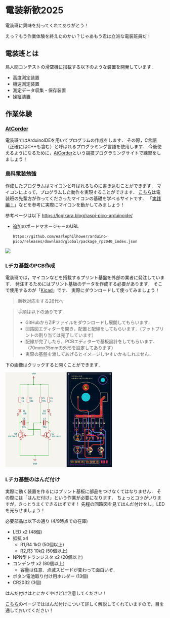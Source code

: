 # 電装新歓2025
電装班に興味を持ってくれてありがとう！


えっ？もう作業体験を終えたのかい？じゃあもう君は立派な電装班員だ！

## 電装班とは
鳥人間コンテストの滑空機に搭載する以下のような装置を開発しています．
- 高度測定装置
- 機速測定装置
- 測定データ収集・保存装置
- 操縦装置

## 作業体験
### [AtCorder](https://atcoder.jp/contests/apg4b)
電装班ではArduinoIDEを用いてプログラムの作成をします．
その際，C言語（正確にはC++も含む）と呼ばれるプログラミング言語を使用します．
今後使えるようになるために，[AtCorder](https://atcoder.jp/contests/apg4b)という競技プログラミングサイトで練習をしましょう！

### [鳥科電装勉強](https://telling-march-c0b.notion.site/eec54b93f49a4a67be70710ee509c069)
作成したプログラムはマイコンと呼ばれるものに書き込むことができます．
マイコンによって，プログラムした動作を実現することができます．
[こちら](https://telling-march-c0b.notion.site/eec54b93f49a4a67be70710ee509c069)は電装班の先輩方が作ってくださったマイコンの基礎を学べるサイトです．
「[実践編！](https://telling-march-c0b.notion.site/7874e2cedf9c4ff7b75fd1fb712b05d0)」などを参考に実際にマイコンを動かしてみましょう！

参考ページは以下
https://logikara.blog/raspi-pico-arduinoide/
- 追加のボードマネージャーのURL  
  ```
  https://github.com/earlephilhower/arduino-pico/releases/download/global/package_rp2040_index.json
  ```

<img src="images/pico_pin_assign.jpeg" width=600px>

### Lチカ基盤のPCB作成
電装班では，マイコンなどを搭載するプリント基盤を外部の業者に発注しています．
発注するためにはプリント基板のデータを作成する必要があります．
そこで使用するのが「[Kicad](https://www.kicad.org/download/)」です．
実際にダウンロードして使ってみましょう！

> 新歓対応をする26代へ

> 手順は以下の通りです．
> - GitHubからZIPファイルをダウンロードし展開してもらいます．
> - 回路図エディターを開き，配置と配線をしてもらいます．（フットプリントの割り当ては完了しています）
> - 配線が完了したら，PCBエディターで基板設計をしてもらいます．（70mmx35mmの外形を設定してあります）
> - 実際の基盤を渡してあげるとイメージしやすいかもしれません．

下の画像はクリックすると開くことができます．

<img src="images/SCH_Astable_Multivibrator.png" style="height:300px;"><img src="images/PCB_Astable_Multivibrator.png" style="height:300px;">

### Lチカ基盤のはんだ付け
実際に動く装置を作るにはプリント基板に部品をつけなくてはなりません．
その際には「はんだ付け」という作業が必要になります．
ちょっとコツがいりますが，きっとうまくできるはずです！
先程の回路図を見てはんだ付けをし，LEDを光らせましょう！


必要部品は以下の通り (4/9時点での在庫)
- LED x2 (48個)
- 抵抗 x4
  - R1,R4 1kΩ (50個以上)
  - R2,R3 10kΩ (50個以上)
- NPN型トランジスタ x2 (20個以上)
- コンデンサ x2 (80個以上)
  - 容量は任意．点滅スピードが変わって面白いぞ．
- ボタン電池取り付け用ホルダー (13個)
- CR2032 (3個)


はんだ付けはとにかくやけどに注意してください！

[こちら](https://fujimoostudios.org/?p=66)のページでははんだ付けについて詳しく解説してくれていますので，目を通しておいてください！

